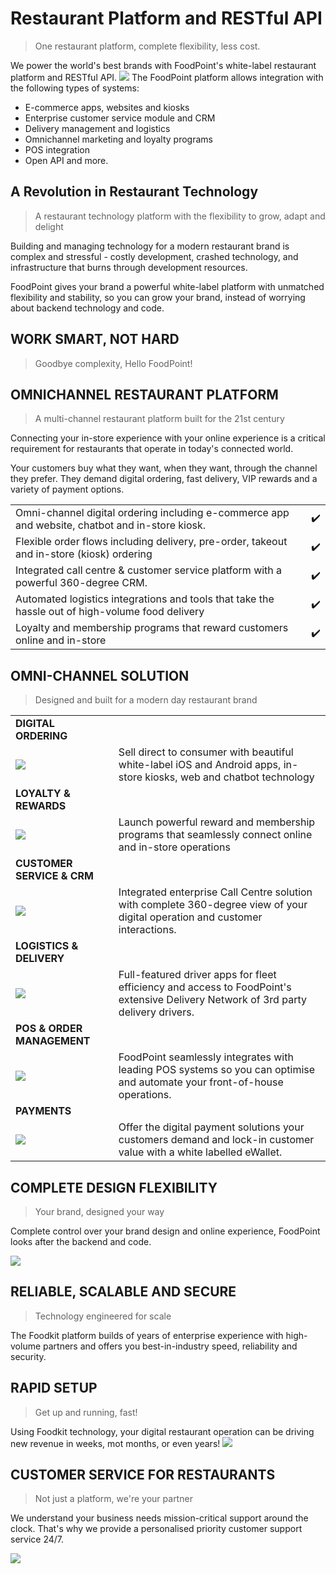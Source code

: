 # Restaurant Platform and RESTful API

> One restaurant platform, complete flexibility, less cost.

We power the world's best brands with FoodPoint's white-label restaurant platform and RESTful API.
![](https://static.wixstatic.com/media/2b68c3_c0547352de404be48251effd98ac04d2~mv2.png)
The FoodPoint platform allows integration with the following types of systems:

- E-commerce apps, websites and kiosks
- Enterprise customer service module and CRM
- Delivery management and logistics
- Omnichannel marketing and loyalty programs
- POS integration
- Open API and more.

## A Revolution in Restaurant Technology

> A restaurant technology platform with the flexibility to grow, adapt and delight

Building and managing technology for a modern restaurant brand is complex and stressful - costly development, crashed technology, and infrastructure that burns through development resources.

FoodPoint gives your brand a powerful white-label platform with unmatched flexibility and stability, so you can grow your brand, instead of worrying about backend technology and code.

## WORK SMART, NOT HARD

> Goodbye complexity, Hello FoodPoint!


## OMNICHANNEL RESTAURANT PLATFORM

> A multi-channel restaurant platform built for the 21st century

Connecting your in-store experience with your online experience is a critical requirement for restaurants that operate in today's connected world.

Your customers buy what they want, when they want, through the channel they prefer. They demand digital ordering, fast delivery, VIP rewards and a variety of payment options.

|||
|----------|-------------:|
|Omni-channel digital ordering including e-commerce app and website, chatbot and in-store kiosk.| :heavy_check_mark: |
|Flexible order flows including delivery, pre-order, takeout and in-store (kiosk) ordering| :heavy_check_mark: |
|Integrated call centre & customer service platform with a powerful 360-degree CRM.| :heavy_check_mark: |
|Automated logistics integrations and tools that take the hassle out of high-volume food delivery| :heavy_check_mark: |
|Loyalty and membership programs that reward customers online and in-store| :heavy_check_mark: |

## OMNI-CHANNEL SOLUTION

> Designed and built for a modern day restaurant brand

| | |
|----------|-------------|
| __DIGITAL ORDERING__
![](https://static.wixstatic.com/media/2b68c3_ae5a1a4f5f484439b1cd630764c89677~mv2.png/v1/fill/w_55,h_55,al_c,q_80,usm_0.66_1.00_0.01/2b68c3_ae5a1a4f5f484439b1cd630764c89677~mv2.webp)  |  Sell direct to consumer with beautiful white-label iOS and Android apps, in-store kiosks, web and chatbot technology |
| __LOYALTY & REWARDS__
![](https://static.wixstatic.com/media/2b68c3_0bd6d71fe05245eba20a5063c9244d17~mv2.png/v1/fill/w_55,h_55,al_c,q_80,usm_0.66_1.00_0.01/2b68c3_0bd6d71fe05245eba20a5063c9244d17~mv2.webp) |  Launch powerful reward and  membership programs that seamlessly connect online and in-store operations |
| __CUSTOMER SERVICE & CRM__
![](https://static.wixstatic.com/media/2b68c3_d6bfa9b103ea4cafb1c6e5748516539e~mv2.png/v1/fill/w_55,h_55,al_c,q_80,usm_0.66_1.00_0.01/2b68c3_d6bfa9b103ea4cafb1c6e5748516539e~mv2.webp) |  Integrated enterprise Call Centre solution with complete 360-degree view of your digital operation and  customer interactions. |
| __LOGISTICS & DELIVERY__
![](https://static.wixstatic.com/media/2b68c3_82b9bd05bc8948baa2bf4bee7ffba357~mv2.png/v1/fill/w_55,h_55,al_c,q_80,usm_0.66_1.00_0.01/2b68c3_82b9bd05bc8948baa2bf4bee7ffba357~mv2.webp) |  Full-featured driver apps for fleet efficiency and access to FoodPoint's extensive Delivery Network  of 3rd party delivery drivers. |
| __POS & ORDER MANAGEMENT__
![](https://static.wixstatic.com/media/2b68c3_645cccdb044b4f56950d1d13d0f6c7da~mv2.png/v1/fill/w_55,h_55,al_c,q_80,usm_0.66_1.00_0.01/2b68c3_645cccdb044b4f56950d1d13d0f6c7da~mv2.webp) |  FoodPoint seamlessly integrates with leading POS systems so you can optimise and automate your front-of-house operations. |
| __PAYMENTS__
![](https://static.wixstatic.com/media/2b68c3_da0632b5ca4643cbb6705ffb188fbea8~mv2.png/v1/fill/w_55,h_55,al_c,q_80,usm_0.66_1.00_0.01/2b68c3_da0632b5ca4643cbb6705ffb188fbea8~mv2.webp) |  Offer the digital payment solutions your customers demand and lock-in customer value with a white labelled eWallet. |

## COMPLETE DESIGN FLEXIBILITY

> Your brand, designed your way

Complete control over your brand design and online experience, FoodPoint looks after the backend and code.

![](https://res.cloudinary.com/intelgua-software-design/image/upload/v1567353938/menu_don_chon_rzav9m.png)

## RELIABLE, SCALABLE AND SECURE

> Technology engineered for scale

The Foodkit platform builds of years of enterprise experience with high-volume partners and offers you best-in-industry speed, reliability and security.

## RAPID SETUP

> Get up and running, fast!

Using Foodkit technology, your digital restaurant operation can be driving new revenue in weeks, mot months, or even years!
![](https://static.wixstatic.com/media/2b68c3_c133f00091dd44b5b91178b4950060af~mv2.png)

## CUSTOMER SERVICE FOR RESTAURANTS

> Not just a platform, we're your partner

We understand your business needs mission-critical support around the clock. That's why we provide a personalised priority customer support service 24/7.

![](https://res.cloudinary.com/intelgua-software-design/image/upload/v1567355329/freddy_marroquin_support_w7qrr8.png)